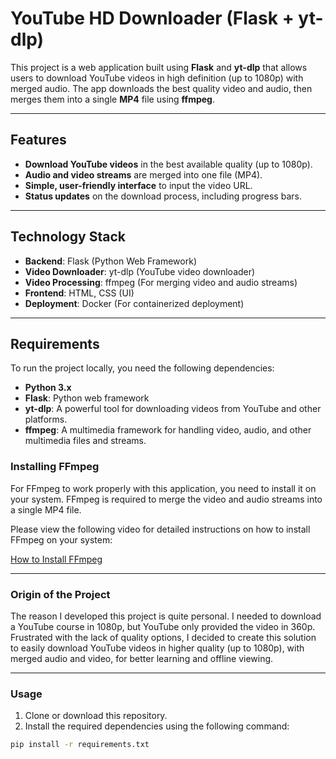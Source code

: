 # YouTube HD Downloader (Flask + yt-dlp)

This project is a web application built using **Flask** and **yt-dlp** that allows users to download YouTube videos in high definition (up to 1080p) with merged audio. The app downloads the best quality video and audio, then merges them into a single **MP4** file using **ffmpeg**.

---

## Features

- **Download YouTube videos** in the best available quality (up to 1080p).
- **Audio and video streams** are merged into one file (MP4).
- **Simple, user-friendly interface** to input the video URL.
- **Status updates** on the download process, including progress bars.

---

## Technology Stack

- **Backend**: Flask (Python Web Framework)
- **Video Downloader**: yt-dlp (YouTube video downloader)
- **Video Processing**: ffmpeg (For merging video and audio streams)
- **Frontend**: HTML, CSS (UI)
- **Deployment**: Docker (For containerized deployment)

---

## Requirements

To run the project locally, you need the following dependencies:

- **Python 3.x**
- **Flask**: Python web framework
- **yt-dlp**: A powerful tool for downloading videos from YouTube and other platforms.
- **ffmpeg**: A multimedia framework for handling video, audio, and other multimedia files and streams.

### Installing FFmpeg

For FFmpeg to work properly with this application, you need to install it on your system. FFmpeg is required to merge the video and audio streams into a single MP4 file.

Please view the following video for detailed instructions on how to install FFmpeg on your system:

[How to Install FFmpeg](https://www.youtube.com/watch?v=JR36oH35Fgg)

---

### Origin of the Project

The reason I developed this project is quite personal. I needed to download a YouTube course in 1080p, but YouTube only provided the video in 360p. Frustrated with the lack of quality options, I decided to create this solution to easily download YouTube videos in higher quality (up to 1080p), with merged audio and video, for better learning and offline viewing.

---

### Usage

1. Clone or download this repository.
2. Install the required dependencies using the following command:

```bash
pip install -r requirements.txt

